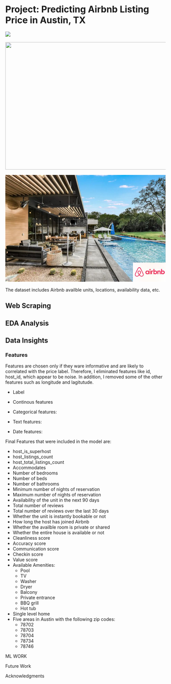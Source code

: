 # Project: Predicting Airbnb Listing Price in Austin, TX
![](images/Introduction.png)

<img src="images/Workflow.jpg" width=800 height = 400>




![](img/Austin_Airbnb.JPG)

The dataset includes Airbnb availble units, locations, availability data, etc.



## Web Scraping





## EDA Analysis





## Data Insights





### Features
Features are chosen only if they ware informative and are likely to correlated with the price label. Therefore, I eliminated features like id, host_id, which appear to be noise. In addition, I removed some of the other features such as longitude and lagitutude.

* Label


* Continous features



* Categorical features:


* Text features:


* Date features: 


Final Features that were included in the model are:
* host_is_superhost
* host_listings_count
* host_total_listings_count
* Accommodates
* Number of bedrooms
* Number of beds
* Number of bathrooms
* Minimum number of nights of reservation
* Maximum number of nights of reservation
* Availability of the unit in the next 90 days
* Total number of reviews
* Total number of reviews over the last 30 days
* Whether the unit is instantly bookable or not
* How long the host has joined Airbnb
* Whether the availble room is private or shared
* Whether the entire house is available or not
* Cleanliness score
* Accuracy score
* Communication score
* Checkin score
* Value score
* Available Amenities:
    * Pool 
    * TV 
    * Washer 
    * Dryer
    * Balcony
    * Private entrance
    * BBQ grill
    * Hot tub
* Single level home
* Five areas in Austin with the following zip codes:
    * 78702
    * 78703
    * 78704
    * 78734
    * 78746







ML WORK








Future Work




Acknowledgments




